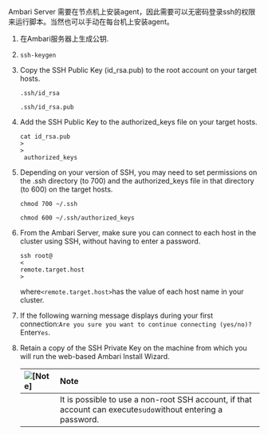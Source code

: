 Ambari Server 需要在节点机上安装agent，因此需要可以无密码登录ssh的权限来运行脚本。当然也可以手动在每台机上安装agent。

1. 在Ambari服务器上生成公钥.

2. ```
   ssh-keygen
   ```
3. Copy the SSH Public Key \(id\_rsa.pub\) to the root account on your target hosts.

   ```
   .ssh/id_rsa
   ```

   ```
   .ssh/id_rsa.pub
   ```

4. Add the SSH Public Key to the authorized\_keys file on your target hosts.

   ```
   cat id_rsa.pub 
   >
   >
    authorized_keys
   ```

5. Depending on your version of SSH, you may need to set permissions on the .ssh directory \(to 700\) and the authorized\_keys file in that directory \(to 600\) on the target hosts.

   ```
   chmod 700 ~/.ssh
   ```

   ```
   chmod 600 ~/.ssh/authorized_keys
   ```

6. From the Ambari Server, make sure you can connect to each host in the cluster using SSH, without having to enter a password.

   ```
   ssh root@
   <
   remote.target.host
   >
   ```

   where`<remote.target.host>`has the value of each host name in your cluster.

7. If the following warning message displays during your first connection:`Are you sure you want to continue connecting (yes/no)?`Enter`Yes`.

8. Retain a copy of the SSH Private Key on the machine from which you will run the web-based Ambari Install Wizard.

   | ![](https://docs.hortonworks.com/HDPDocuments/Ambari-2.5.0.3/bk_ambari-installation/common/images/admon/note.png "\[Note\]") | Note |
   | :--- | :--- |
   |  | It is possible to use a non-root SSH account, if that account can execute`sudo`without entering a password. |



